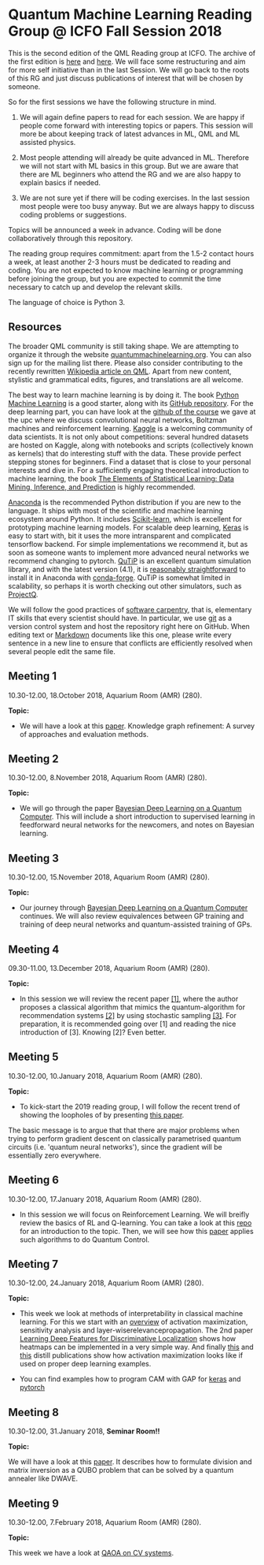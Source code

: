 Quantum Machine Learning Reading Group @ ICFO Fall Session 2018
=============================================

This is the second edition of the QML Reading group at ICFO. The archive of the first edition is [here](https://github.com/peterwittek/qml-rg/tree/master/Archiv_Session_Spring_2017) and [here](https://github.com/peterwittek/qml-rg/tree/master/Archiv_Session_Spring_2018). We will face some restructuring and aim for more self initiative than in the last Session. We will go back to the roots of this RG and just discuss publications of interest that will be chosen by someone.

So for the first sessions we have the following structure in mind.

1. We will again define papers to read for each session. We are happy if people come forward with interesting topics or papers. This session will more be about keeping track of latest advances in ML, QML and ML assisted physics.

2. Most people attending will already be quite advanced in ML. Therefore we will not start with ML basics in this group. But we are aware that there are ML beginners who attend the RG and we are also happy to explain basics if needed.

3. We are not sure yet if there will be coding exercises. In the last session most people were too busy anyway. But we are always happy to discuss coding problems or suggestions.


Topics will be announced a week in advance.
Coding will be done collaboratively through this repository.

The reading group requires commitment: apart from the 1.5-2 contact hours a week, at least another 2-3 hours must be dedicated to reading and coding.
You are not expected to know machine learning or programming before joining the group, but you are expected to commit the time necessary to catch up and develop the relevant skills.

The language of choice is Python 3.

Resources
---------
The broader QML community is still taking shape.
We are attempting to organize it through the website [quantummachinelearning.org](http://quantummachinelearning.org/). You can also sign up for the mailing list there.
Please also consider contributing to the recently rewritten [Wikipedia article on QML](https://en.wikipedia.org/wiki/Quantum_machine_learning).
Apart from new content, stylistic and grammatical edits, figures, and translations are all welcome.

The best way to learn machine learning is by doing it.
The book [Python Machine Learning](https://www.packtpub.com/big-data-and-business-intelligence/python-machine-learning) is a good starter, along with its [GitHub repository](https://github.com/rasbt/python-machine-learning-book). For the deep learning part, you can have look at the [github of the course](https://github.com/PatrickHuembeli/QML-Course-UPC-2018) we gave at the upc where we discuss convolutional neural networks, Boltzman machines and reinforcement learning.
[Kaggle](http://kaggle.com/) is a welcoming community of data scientists.
It is not only about competitions: several hundred datasets are hosted on Kaggle, along with notebooks and scripts (collectively known as kernels) that do interesting stuff with the data.
These provide perfect stepping stones for beginners.
Find a dataset that is close to your personal interests and dive in.
For a sufficiently engaging theoretical introduction to machine learning, the book [The Elements of Statistical Learning: Data Mining, Inference, and Prediction](https://statweb.stanford.edu/~tibs/ElemStatLearn/) is highly recommended.

[Anaconda](https://www.continuum.io/downloads) is the recommended Python distribution if you are new to the language.
It ships with most of the scientific and machine learning ecosystem around Python.
It includes [Scikit-learn](http://scikit-learn.org/), which is excellent for prototyping machine learning models.
For scalable deep learning, [Keras](https://keras.io/) is easy to start with, bit it uses the more intransparent and complicated tensorflow backend. For simple implementations we recommend it, but as soon as someone wants to implement more advanced neural networks we recommend changing to pytorch.
[QuTiP](http://qutip.org/) is an excellent quantum simulation library, and with the latest version (4.1), it is [reasonably straightforward](http://qutip.org/docs/4.1/installation.html#platform-independent-installation) to install it in Anaconda with [conda-forge](https://conda-forge.github.io/).
QuTiP is somewhat limited in scalability, so perhaps it is worth checking out other simulators, such as [ProjectQ](http://projectq.ch/).

We will follow the good practices of [software carpentry](http://software-carpentry.org/), that is, elementary IT skills that every scientist should have.
In particular, we use [git](https://rogerdudler.github.io/git-guide/) as a version control system and host the repository right here on GitHub.
When editing text or [Markdown](https://guides.github.com/features/mastering-markdown/) documents like this one, please write every sentence in a new line to ensure that conflicts are efficiently resolved when several people edit the same file.

Meeting 1
---------
10.30-12.00, 18.October 2018, Aquarium Room (AMR) (280).

**Topic:**

- We will have a look at this [paper](https://www.semanticscholar.org/paper/Knowledge-graph-refinement%3A-A-survey-of-approaches-Paulheim/93b6329091e215b9ef007a85c07635f09e7b8adb). Knowledge graph refinement: A survey of approaches and evaluation methods.


Meeting 2
---------
10.30-12.00, 8.November 2018, Aquarium Room (AMR) (280).

**Topic:**

- We will go through the paper [Bayesian Deep Learning on a Quantum Computer](https://arxiv.org/abs/1806.11463). This will include a short introduction to supervised learning in feedforward neural networks for the newcomers, and notes on Bayesian learning.


Meeting 3
---------
10.30-12.00, 15.November 2018, Aquarium Room (AMR) (280).

**Topic:**

- Our journey through [Bayesian Deep Learning on a Quantum Computer](https://arxiv.org/abs/1806.11463) continues. We will also review equivalences between GP training and training of deep neural networks and quantum-assisted training of GPs.

Meeting 4
---------
09.30-11.00, 13.December 2018, Aquarium Room (AMR) (280).

**Topic:**

- In this session we will review the recent paper [[1]](https://arxiv.org/abs/1807.04271), where the author proposes a classical algorithm that mimics the quantum-algorithm for recommendation systems [[2]](http://drops.dagstuhl.de/opus/volltexte/2017/8154/pdf/LIPIcs-ITCS-2017-49.pdf) by using stochastic sampling [[3]](https://www.math.cmu.edu/~af1p/Texfiles/SVD.pdf). For preparation, it is recommended going over [1] and reading the nice introduction of [3]. Knowing [2]? Even better.

Meeting 5
---------
10.30-12.00, 10.January 2018, Aquarium Room (AMR) (280).

**Topic:**

- To kick-start the 2019 reading group, I will follow the recent trend of showing the loopholes of by presenting [this paper](https://arxiv.org/abs/1803.11173). 

The basic message is to argue that that there are major problems when trying to perform gradient descent on classically parametrised quantum circuits (i.e. 'quantum neural networks'), since the gradient will be essentially zero everywhere.

Meeting 6
---------
10.30-12.00, 17.January 2018, Aquarium Room (AMR) (280).

- In this session we will focus on Reinforcement Learning. We will breifly review the basics of RL and Q-learning. You can take a look at this [repo](https://github.com/gorkamunoz/QML-Course-UPC-2018/tree/master/RL) for an introduction to the topic. Then, we will see how this [paper](https://arxiv.org/pdf/1705.00565.pdf ) applies such algorithms to do Quantum Control. 

Meeting 7
---------
10.30-12.00, 24.January 2018, Aquarium Room (AMR) (280).

**Topic:**

- This week we look at methods of interpretability in classical machine learning. For this we start with an [overview](https://www.sciencedirect.com/science/article/pii/S1051200417302385) of activation maximization, sensitivity analysis and layer-wiserelevancepropagation. The 2nd paper [Learning Deep Features for Discriminative Localization](http://cnnlocalization.csail.mit.edu/Zhou_Learning_Deep_Features_CVPR_2016_paper.pdf) shows how heatmaps can be implemented in a very simple way. 
And finally [this](https://distill.pub/2018/building-blocks/) and [this](https://distill.pub/2017/feature-visualization/) distill publications show how activation maximization looks like if used on proper deep learning examples.

- You can find examples how to program CAM with GAP for [keras](https://towardsdatascience.com/multi-label-classification-and-class-activation-map-on-fashion-mnist-1454f09f5925) and [pytorch](https://towardsdatascience.com/training-convolutional-neural-networks-to-categorize-clothing-with-pytorch-30b6d399f05f)

Meeting 8
---------
10.30-12.00, 31.January 2018, **Seminar Room!!** 

**Topic:**

We will have a look at this [paper](https://arxiv.org/pdf/1901.06526.pdf). It describes how to formulate division and matrix inversion as a QUBO problem that can be solved by a quantum annealer like DWAVE.


Meeting 9
---------
10.30-12.00, 7.February 2018, Aquarium Room (AMR) (280).

**Topic:**

This week we have a look at [QAOA on CV systems](https://arxiv.org/pdf/1902.00409.pdf).


